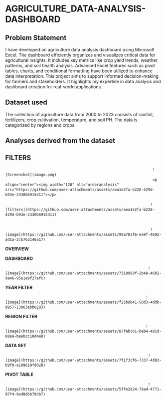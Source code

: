 # AGRICULTURE_DATA-ANALYSIS-DASHBOARD

## Problem Statement
I have developed an agriculture data analysis dashboard using Microsoft Excel. The dashboard efficiently organizes and visualizes critical data for agricultural insights. It includes key metrics like crop yield trends, weather patterns, and soil health analysis. Advanced Excel features such as pivot tables, charts, and conditional formatting have been utilized to enhance data interpretation. This project aims to support informed decision-making for farmers and stakeholders. It highlights my expertise in data analysis and dashboard creation for real-world applications.


 ## Dataset used
The collection of agriculture data from 2000 to 2023 consists of rainfall, fertilizers, crop cultivation, temperature, and soil PH. The data is categorized by regions and crops.

## Analyses derived from the dataset

## FILTERS
                                                                      ![Screenshot](image.png)
                                                                      <p align="center"><img width="120" alt="orderanalysis" src="https://github.com/user-attachments/assets/aea1e2fa-b228-429d-b93e-2330b6915d11"></p>

                                                                     ![filters](https://github.com/user-attachments/assets/aea1e2fa-b228-429d-b93e-2330b6915d11)


                                                                     ![image](https://github.com/user-attachments/assets/99a783f6-ea9f-4692-ad1a-2cb762146a17)

**OVERVIEW**


**DASHBOARD**


                                                                     
                                                                    ![image](https://github.com/user-attachments/assets/7310903f-2b48-46b2-9a46-95e1a9f27afc)



**YEAR FILTER**


                                                                    
                                                                   ![image](https://github.com/user-attachments/assets/f25b9b41-50d3-4ddb-9957-13063abb0283)


**REGION FILTER**



                                                                   ![image](https://github.com/user-attachments/assets/87fabc01-beb4-491d-88ea-beebcc10d4e8)

**DATA SET**



                                                                    ![image](https://github.com/user-attachments/assets/7f1f3cf6-7337-4d83-b9f0-a199619fd028)


**PIVOT TABLE**



                                                                    ![image](https://github.com/user-attachments/assets/5ffe2d24-79ad-4771-97f4-9ed8dbb79db7)
